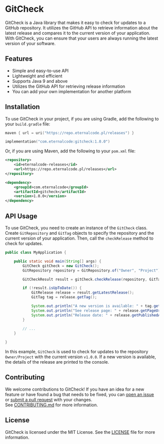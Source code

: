# GitCheck
GitCheck is a Java library that makes it easy to check for updates to a GitHub repository. 
It utilizes the GitHub API to retrieve information about the latest release and compares it to the current version of your application. 
With GitCheck, you can ensure that your users are always running the latest version of your software.

## Features
- Simple and easy-to-use API
- Lightweight and efficient
- Supports Java 9 and above
- Utilizes the GitHub API for retrieving release information
- You can add your own implementation for another platform

## Installation

To use GitCheck in your project, if you are using Gradle, add the following to your `build.gradle` file:

```kotlin
maven { url = uri("https://repo.eternalcode.pl/releases") }
```

```kotlin
implementation("com.eternalcode:gitcheck:1.0.0")
```

Or, if you are using Maven, add the following to your `pom.xml` file:

```xml
<repository>
    <id>eternalcode-releases</id>
    <url>https://repo.eternalcode.pl/releases</url>
</repository>
```

```xml
<dependency>
    <groupId>com.eternalcode</groupId>
    <artifactId>gitcheck</artifactId>
    <version>1.0.0</version>
</dependency>
```

## API Usage

To use GitCheck, you need to create an instance of the `GitCheck` class.
Create `GitRepository` and `GitTag` objects to specify the repository and the current version of your application.
Then, call the `checkRelease` method to check for updates.

```java
public class MyApplication {

    public static void main(String[] args) {
        GitCheck gitCheck = new GitCheck();
        GitRepository repository = GitRepository.of("Owner", "Project");

        GitCheckResult result = gitCheck.checkRelease(repository, GitTag.of("v1.0.0"));

        if (!result.isUpToDate()) {
            GitRelease release = result.getLatestRelease();
            GitTag tag = release.getTag();

            System.out.println("A new version is available: " + tag.getTag());
            System.out.println("See release page: " + release.getPageUrl());
            System.out.println("Release date: " + release.getPublishedAt());
        }
        
        // ...
    }

}
```
In this example, `GitCheck` is used to check for updates to the repository `Owner/Project` with the current version `v1.0.0`.
If a new version is available, the details of the release are printed to the console.

## Contributing
We welcome contributions to GitCheck!
If you have an idea for a new feature or have found a bug that needs to be fixed, you can [open an issue](https://github.com/EternalCodeTeam/GitCheck/issues/new) or [submit a pull request](https://github.com/EternalCodeTeam/GitCheck/compare) with your changes.<br>
See [CONTRIBUTING.md](.github/CONTRIBUTING.md) for more information.

## License
GitCheck is licensed under the MIT License. See the [LICENSE](LICENSE) file for more information.